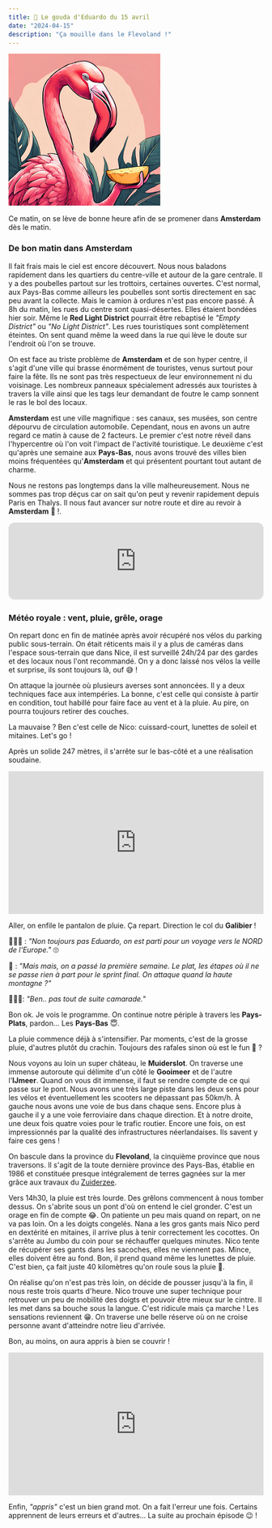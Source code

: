 ```yaml
---
title: 🧀 Le gouda d'Eduardo du 15 avril
date: "2024-04-15"
description: "Ça mouille dans le Flevoland !"
---
```


![Gouda d'Eduardo](../gouda_eduardo.png)

Ce matin, on se lève de bonne heure afin de se promener dans **Amsterdam** dès le matin. 

### De bon matin dans Amsterdam

Il fait frais mais le ciel est encore découvert. Nous nous baladons rapidement dans les quartiers du centre-ville et autour de la gare centrale. Il y a des poubelles partout sur les trottoirs, certaines ouvertes. C'est normal, aux Pays-Bas comme ailleurs les poubelles sont sortis directement en sac peu avant la collecte. Mais le camion à ordures n'est pas encore passé. À 8h du matin, les rues du centre sont quasi-désertes. Elles étaient bondées hier soir. Même le **Red Light District** pourrait être rebaptisé le *"Empty District"* ou *"No Light District"*. Les rues touristiques sont complètement éteintes. On sent quand même la weed dans la rue qui lève le doute sur l'endroit où l'on se trouve. 

On est face au triste problème de **Amsterdam** et de son hyper centre, il s'agit d'une ville qui brasse énormément de touristes, venus surtout pour faire la fête. Ils ne sont pas très respectueux de leur environnement ni du voisinage. Les nombreux panneaux spécialement adressés aux touristes à travers la ville ainsi que les tags leur demandant de foutre le camp sonnent le ras le bol des locaux. 

**Amsterdam** est une ville magnifique : ses canaux, ses musées, son centre dépourvu de circulation automobile. Cependant, nous en avons un autre regard ce matin à cause de 2 facteurs. Le premier c'est notre réveil dans l'hypercentre où l'on voit l'impact de l'activité touristique. Le deuxième c'est qu'après une semaine aux **Pays-Bas**, nous avons trouvé des villes bien moins fréquentées qu'**Amsterdam** et qui présentent pourtant tout autant de charme.

Nous ne restons pas longtemps dans la ville malheureusement. Nous ne sommes pas trop déçus car on sait qu'on peut y revenir rapidement depuis Paris en Thalys. Il nous faut avancer sur notre route et dire au revoir à **Amsterdam** 🙂 !. 

<iframe style="border-radius:12px" src="https://open.spotify.com/embed/track/4IRHwIZHzlHT1FQpRa5RdE?utm_source=generator" width="100%" height="152" frameBorder="0" allow="autoplay; clipboard-write; encrypted-media; picture-in-picture" loading="lazy"></iframe>

### Météo royale : vent, pluie, grêle, orage

On repart donc en fin de matinée après avoir récupéré nos vélos du parking public sous-terrain. On était réticents mais il y a plus de caméras dans l'espace sous-terrain que dans Nice, il est surveillé 24h/24 par des gardes et des locaux nous l'ont recommandé. On y a donc laissé nos vélos la veille et surprise, ils sont toujours là, ouf 😅 !

On attaque la journée où plusieurs averses sont annoncées. Il y a deux techniques face aux intempéries. La bonne, c'est celle qui consiste à partir en condition, tout habillé pour faire face au vent et à la pluie. Au pire, on pourra toujours retirer des couches.

La mauvaise ? Ben c'est celle de Nico: cuissard-court, lunettes de soleil et mitaines. Let's go !

Après un solide 247 mètres, il s'arrête sur le bas-côté et a une réalisation soudaine.

<div style="width: 100%; height: 0; position: relative; padding-bottom: 56%;"><iframe src="https://giphy.com/embed/jRfK3GAUZrtrv3dO6m" style="top: 0; left: 0; width: 100%; height: 100%; position: absolute; border: 0;" allowfullscreen scrolling="no" allow="encrypted-media;" class="giphy-embed"></iframe></div>

Aller, on enfile le pantalon de pluie. Ça repart. Direction le col du **Galibier** !

🤦🏼‍♂️ : *"Non toujours pas Eduardo, on est parti pour un voyage vers le NORD de l'Europe."* 🙄

🦩 : *"Mais mais, on a passé la première semaine. Le plat, les étapes où il ne se passe rien à part pour le sprint final. On attaque quand la haute montagne ?"*

🤷🏼‍♂️: *"Ben.. pas tout de suite camarade.*"

Bon ok. Je vois le programme. On continue notre périple à travers les **Pays-Plats**, pardon... Les **Pays-Bas** 😇.

La pluie commence déjà à s'intensifier. Par moments, c'est de la grosse pluie, d'autres plutôt du crachin. Toujours des rafales sinon où est le fun 😬 ? 

Nous voyons au loin un super château, le **Muiderslot**. On traverse une immense autoroute qui délimite d'un côté le **Gooimeer** et de l'autre l'**IJmeer**. Quand on vous dit immense, il faut se rendre compte de ce qui passe sur le pont. Nous avons une très large piste dans les deux sens pour les vélos et éventuellement les scooters ne dépassant pas 50km/h. À gauche nous avons une voie de bus dans chaque sens. Encore plus à gauche il y a une voie ferroviaire dans chaque direction. Et à notre droite, une deux fois quatre voies pour le trafic routier. Encore une fois, on est impressionnés par la qualité des infrastructures néerlandaises. Ils savent y faire ces gens !

On bascule dans la province du **Flevoland**, la cinquième province que nous traversons. Il s'agit de la toute dernière province des Pays-Bas, établie en 1986 et constituée presque intégralement de terres gagnées sur la mer grâce aux travaux du [Zuiderzee](https://fr.wikipedia.org/wiki/Travaux_du_Zuiderzee).

Vers 14h30, la pluie est très lourde. Des grêlons commencent à nous tomber dessus. On s'abrite sous un pont d'où on entend le ciel gronder. C'est un orage en fin de compte 😂. On patiente un peu mais quand on repart, on ne va pas loin. On a les doigts congelés. Nana a les gros gants mais Nico perd en dextérité en mitaines, il arrive plus à tenir correctement les cocottes. On s'arrête au Jumbo du coin pour se réchauffer quelques minutes. Nico tente de récupérer ses gants dans les sacoches, elles ne viennent pas. Mince, elles doivent être au fond. Bon, il prend quand même les lunettes de pluie. C'est bien, ça fait juste 40 kilomètres qu'on roule sous la pluie 🤣.

On réalise qu'on n'est pas très loin, on décide de pousser jusqu'à la fin, il nous reste trois quarts d'heure. Nico trouve une super technique pour retrouver un peu de mobilité des doigts et pouvoir être mieux sur le cintre. Il les met dans sa bouche sous la langue. C'est ridicule mais ça marche ! Les sensations reviennent 😁. On traverse une belle réserve où on ne croise personne avant d'atteindre notre lieu d'arrivée.  

Bon, au moins, on aura appris à bien se couvrir !

<div style="width: 100%; height: 0; position: relative; padding-bottom: 56%;"><iframe src="https://giphy.com/embed/c4sF8kUpkL1Cw" style="top: 0; left: 0; width: 100%; height: 100%; position: absolute; border: 0;" allowfullscreen scrolling="no" allow="encrypted-media;" class="giphy-embed"></iframe></div>

Enfin, *"appris"* c'est un bien grand mot. On a fait l'erreur une fois. Certains apprennent de leurs erreurs et d'autres... La suite au prochain épisode 😉 !